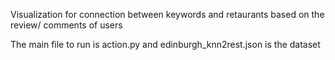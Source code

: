 Visualization for connection between keywords and retaurants based on the review/ comments of users

The main file to run is action.py and edinburgh_knn2rest.json is the dataset

